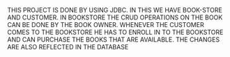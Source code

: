 THIS PROJECT IS DONE BY USING JDBC.
IN THIS WE HAVE BOOK-STORE AND CUSTOMER.
IN BOOKSTORE THE CRUD OPERATIONS ON THE BOOK CAN BE DONE BY THE BOOK OWNER.
WHENEVER THE CUSTOMER COMES TO THE BOOKSTORE HE HAS TO ENROLL IN TO THE BOOKSTORE AND CAN PURCHASE THE BOOKS THAT ARE AVAILABLE.
THE CHANGES ARE ALSO REFLECTED IN THE DATABASE
